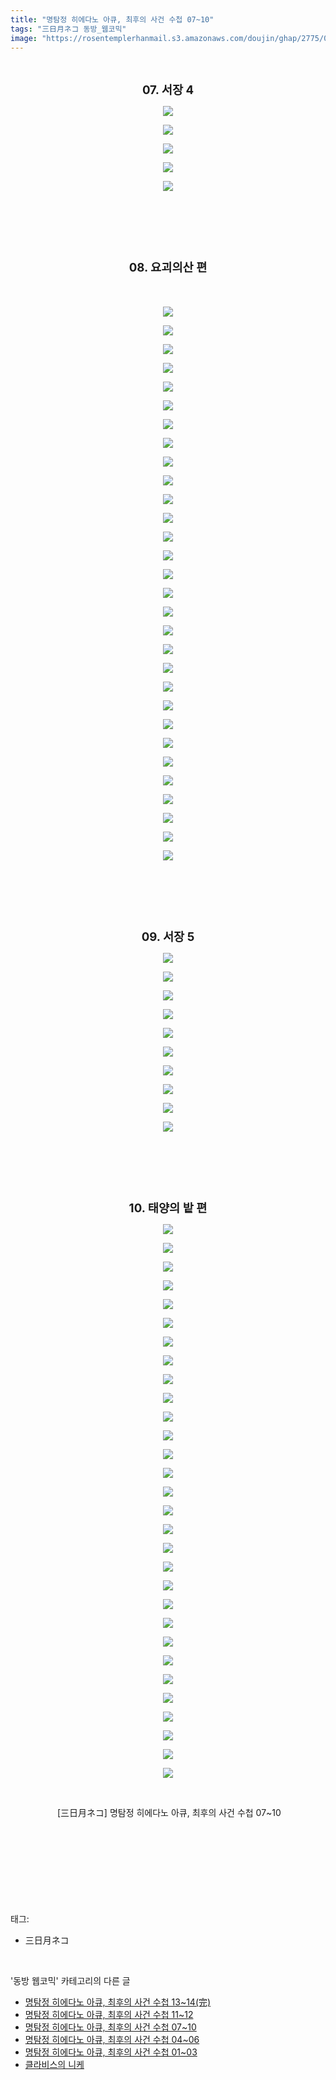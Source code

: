 ```yaml
---
title: "명탐정 히에다노 아큐, 최후의 사건 수첩 07~10"
tags: "三日月ネコ 동방_웹코믹"
image: "https://rosentemplerhanmail.s3.amazonaws.com/doujin/ghap/2775/001.jpg"
---
```

<div class="article">
<p style="text-align: center; clear: none; float: none;"><br/></p>
<p style="text-align: center; clear: none; float: none;"><b><span style="font-size: 14pt;">07. 서장 4</span></b></p>
<p style="text-align: center; clear: none; float: none;"><img src="{{ site.imgserver11 }}/ghap/2775/001.jpg"/></p>
<p style="text-align: center; clear: none; float: none;"><img src="{{ site.imgserver11 }}/ghap/2775/002.jpg"/></p>
<p style="text-align: center; clear: none; float: none;"><img src="{{ site.imgserver11 }}/ghap/2775/003.jpg"/></p>
<p style="text-align: center; clear: none; float: none;"><img src="{{ site.imgserver11 }}/ghap/2775/004.jpg"/></p>
<p style="text-align: center; clear: none; float: none;"><img src="{{ site.imgserver11 }}/ghap/2775/005.jpg"/></p>
<p style="text-align: center; clear: none; float: none;"><br/></p>
<p style="text-align: center; clear: none; float: none;"><br/></p>
<p style="text-align: center; clear: none; float: none;"><br/></p>
<p style="text-align: center; clear: none; float: none;"><b><span style="font-size: 14pt;">08. 요괴의산 편</span></b></p>
<p style="text-align: center; clear: none; float: none;"><b><span style="font-size: 14pt;"><br/></span></b></p>
<p style="text-align: center; clear: none; float: none;"><img src="{{ site.imgserver11 }}/ghap/2775/006.jpg"/></p>
<p style="text-align: center; clear: none; float: none;"><img src="{{ site.imgserver11 }}/ghap/2775/007.jpg"/></p>
<p style="text-align: center; clear: none; float: none;"><img src="{{ site.imgserver11 }}/ghap/2775/008.jpg"/></p>
<p style="text-align: center; clear: none; float: none;"><img src="{{ site.imgserver11 }}/ghap/2775/009.jpg"/></p>
<p style="text-align: center; clear: none; float: none;"><img src="{{ site.imgserver11 }}/ghap/2775/010.jpg"/></p>
<p style="text-align: center; clear: none; float: none;"><img src="{{ site.imgserver11 }}/ghap/2775/011.jpg"/></p>
<p style="text-align: center; clear: none; float: none;"><img src="{{ site.imgserver11 }}/ghap/2775/012.jpg"/></p>
<p style="text-align: center; clear: none; float: none;"><img src="{{ site.imgserver11 }}/ghap/2775/013.jpg"/></p>
<p style="text-align: center; clear: none; float: none;"><img src="{{ site.imgserver11 }}/ghap/2775/014.jpg"/></p>
<p style="text-align: center; clear: none; float: none;"><img src="{{ site.imgserver11 }}/ghap/2775/015.jpg"/></p>
<p style="text-align: center; clear: none; float: none;"><img src="{{ site.imgserver11 }}/ghap/2775/016.jpg"/></p>
<p style="text-align: center; clear: none; float: none;"><img src="{{ site.imgserver11 }}/ghap/2775/017.jpg"/></p>
<p style="text-align: center; clear: none; float: none;"><img src="{{ site.imgserver11 }}/ghap/2775/018.jpg"/></p>
<p style="text-align: center; clear: none; float: none;"><img src="{{ site.imgserver11 }}/ghap/2775/019.jpg"/></p>
<p style="text-align: center; clear: none; float: none;"><img src="{{ site.imgserver11 }}/ghap/2775/020.jpg"/></p>
<p style="text-align: center; clear: none; float: none;"><img src="{{ site.imgserver11 }}/ghap/2775/021.jpg"/></p>
<p style="text-align: center; clear: none; float: none;"><img src="{{ site.imgserver11 }}/ghap/2775/022.jpg"/></p>
<p style="text-align: center; clear: none; float: none;"><img src="{{ site.imgserver11 }}/ghap/2775/023.jpg"/></p>
<p style="text-align: center; clear: none; float: none;"><img src="{{ site.imgserver11 }}/ghap/2775/024.jpg"/></p>
<p style="text-align: center; clear: none; float: none;"><img src="{{ site.imgserver11 }}/ghap/2775/025.jpg"/></p>
<p style="text-align: center; clear: none; float: none;"><img src="{{ site.imgserver11 }}/ghap/2775/026.jpg"/></p>
<p style="text-align: center; clear: none; float: none;"><img src="{{ site.imgserver11 }}/ghap/2775/027.jpg"/></p>
<p style="text-align: center; clear: none; float: none;"><img src="{{ site.imgserver11 }}/ghap/2775/028.jpg"/></p>
<p style="text-align: center; clear: none; float: none;"><img src="{{ site.imgserver11 }}/ghap/2775/029.jpg"/></p>
<p style="text-align: center; clear: none; float: none;"><img src="{{ site.imgserver11 }}/ghap/2775/030.jpg"/></p>
<p style="text-align: center; clear: none; float: none;"><img src="{{ site.imgserver11 }}/ghap/2775/031.jpg"/></p>
<p style="text-align: center; clear: none; float: none;"><img src="{{ site.imgserver11 }}/ghap/2775/032.jpg"/></p>
<p style="text-align: center; clear: none; float: none;"><img src="{{ site.imgserver11 }}/ghap/2775/033.jpg"/></p>
<p style="text-align: center; clear: none; float: none;"><img src="{{ site.imgserver11 }}/ghap/2775/034.jpg"/></p>
<p style="text-align: center; clear: none; float: none;"><img src="{{ site.imgserver11 }}/ghap/2775/035.jpg"/></p>
<p style="text-align: center; clear: none; float: none;"><br/></p>
<p style="text-align: center; clear: none; float: none;"><br/></p>
<p style="text-align: center; clear: none; float: none;"><br/></p>
<p style="text-align: center; clear: none; float: none;"><b><span style="font-size: 14pt;">09. 서장 5</span></b></p>
<p style="text-align: center; clear: none; float: none;"><img src="{{ site.imgserver11 }}/ghap/2775/036.jpg"/></p>
<p style="text-align: center; clear: none; float: none;"><img src="{{ site.imgserver11 }}/ghap/2775/037.jpg"/></p>
<p style="text-align: center; clear: none; float: none;"><img src="{{ site.imgserver11 }}/ghap/2775/038.jpg"/></p>
<p style="text-align: center; clear: none; float: none;"><img src="{{ site.imgserver11 }}/ghap/2775/039.jpg"/></p>
<p style="text-align: center; clear: none; float: none;"><img src="{{ site.imgserver11 }}/ghap/2775/040.jpg"/></p>
<p style="text-align: center; clear: none; float: none;"><img src="{{ site.imgserver11 }}/ghap/2775/041.jpg"/></p>
<p style="text-align: center; clear: none; float: none;"><img src="{{ site.imgserver11 }}/ghap/2775/042.jpg"/></p>
<p style="text-align: center; clear: none; float: none;"><img src="{{ site.imgserver11 }}/ghap/2775/043.jpg"/></p>
<p style="text-align: center; clear: none; float: none;"><img src="{{ site.imgserver11 }}/ghap/2775/044.jpg"/></p>
<p style="text-align: center; clear: none; float: none;"><img src="{{ site.imgserver11 }}/ghap/2775/045.jpg"/></p>
<p style="text-align: center; clear: none; float: none;"><br/></p>
<p style="text-align: center; clear: none; float: none;"><br/></p>
<p style="text-align: center; clear: none; float: none;"><br/></p>
<p style="text-align: center; clear: none; float: none;"><b><span style="font-size: 14pt;">10. 태양의 밭 편</span></b></p>
<p style="text-align: center; clear: none; float: none;"><img src="{{ site.imgserver11 }}/ghap/2775/046.jpg"/></p>
<p style="text-align: center; clear: none; float: none;"><img src="{{ site.imgserver11 }}/ghap/2775/047.jpg"/></p>
<p style="text-align: center; clear: none; float: none;"><img src="{{ site.imgserver11 }}/ghap/2775/048.jpg"/></p>
<p style="text-align: center; clear: none; float: none;"><img src="{{ site.imgserver11 }}/ghap/2775/049.jpg"/></p>
<p style="text-align: center; clear: none; float: none;"><img src="{{ site.imgserver11 }}/ghap/2775/050.jpg"/></p>
<p style="text-align: center; clear: none; float: none;"><img src="{{ site.imgserver11 }}/ghap/2775/051.jpg"/></p>
<p style="text-align: center; clear: none; float: none;"><img src="{{ site.imgserver11 }}/ghap/2775/052.jpg"/></p>
<p style="text-align: center; clear: none; float: none;"><img src="{{ site.imgserver11 }}/ghap/2775/053.jpg"/></p>
<p style="text-align: center; clear: none; float: none;"><img src="{{ site.imgserver11 }}/ghap/2775/054.jpg"/></p>
<p style="text-align: center; clear: none; float: none;"><img src="{{ site.imgserver11 }}/ghap/2775/055.jpg"/></p>
<p style="text-align: center; clear: none; float: none;"><img src="{{ site.imgserver11 }}/ghap/2775/056.jpg"/></p>
<p style="text-align: center; clear: none; float: none;"><img src="{{ site.imgserver11 }}/ghap/2775/057.jpg"/></p>
<p style="text-align: center; clear: none; float: none;"><img src="{{ site.imgserver11 }}/ghap/2775/058.jpg"/></p>
<p style="text-align: center; clear: none; float: none;"><img src="{{ site.imgserver11 }}/ghap/2775/059.jpg"/></p>
<p style="text-align: center; clear: none; float: none;"><img src="{{ site.imgserver11 }}/ghap/2775/060.jpg"/></p>
<p style="text-align: center; clear: none; float: none;"><img src="{{ site.imgserver11 }}/ghap/2775/061.jpg"/></p>
<p style="text-align: center; clear: none; float: none;"><img src="{{ site.imgserver11 }}/ghap/2775/062.jpg"/></p>
<p style="text-align: center; clear: none; float: none;"><img src="{{ site.imgserver11 }}/ghap/2775/063.jpg"/></p>
<p style="text-align: center; clear: none; float: none;"><img src="{{ site.imgserver11 }}/ghap/2775/064.jpg"/></p>
<p style="text-align: center; clear: none; float: none;"><img src="{{ site.imgserver11 }}/ghap/2775/065.jpg"/></p>
<p style="text-align: center; clear: none; float: none;"><img src="{{ site.imgserver11 }}/ghap/2775/066.jpg"/></p>
<p style="text-align: center; clear: none; float: none;"><img src="{{ site.imgserver11 }}/ghap/2775/067.jpg"/></p>
<p style="text-align: center; clear: none; float: none;"><img src="{{ site.imgserver11 }}/ghap/2775/068.jpg"/></p>
<p style="text-align: center; clear: none; float: none;"><img src="{{ site.imgserver11 }}/ghap/2775/069.jpg"/></p>
<p style="text-align: center; clear: none; float: none;"><img src="{{ site.imgserver11 }}/ghap/2775/070.jpg"/></p>
<p style="text-align: center; clear: none; float: none;"><img src="{{ site.imgserver11 }}/ghap/2775/071.jpg"/></p>
<p style="text-align: center; clear: none; float: none;"><img src="{{ site.imgserver11 }}/ghap/2775/072.jpg"/></p>
<p style="text-align: center; clear: none; float: none;"><img src="{{ site.imgserver11 }}/ghap/2775/073.jpg"/></p>
<p style="text-align: center; clear: none; float: none;"><img src="{{ site.imgserver11 }}/ghap/2775/074.jpg"/></p>
<p style="text-align: center; clear: none; float: none;"><img src="{{ site.imgserver11 }}/ghap/2775/075.jpg"/></p>
<p style="text-align: center; clear: none; float: none;"><br/></p>
<p style="text-align: center; clear: none; float: none;"> [三日月ネコ] 명탐정 히에다노 아큐, 최후의 사건 수첩 07~10</p>
<p style="text-align: center; clear: none; float: none;"><b><span style="font-size: 14pt;"><br/></span></b></p>
<p style="text-align: center; clear: none; float: none;"><b><span style="font-size: 14pt;"><br/></span></b></p>
<p><br/></p>
</div><br/>
<div class="tagTrail">
<p>태그: </p>
<ul>
<li>三日月ネコ</li>
</ul>
</div><br/>
<div class="another">
<p>'동방 웹코믹' 카테고리의 다른 글</p>
<ul>
<li><a href="/ghap_2777">명탐정 히에다노 아큐, 최후의 사건 수첩 13~14(完)</a></li>
<li><a href="/ghap_2776">명탐정 히에다노 아큐, 최후의 사건 수첩 11~12</a></li>
<li><a href="/ghap_2775">명탐정 히에다노 아큐, 최후의 사건 수첩 07~10</a></li>
<li><a href="/ghap_2774">명탐정 히에다노 아큐, 최후의 사건 수첩 04~06</a></li>
<li><a href="/ghap_2773">명탐정 히에다노 아큐, 최후의 사건 수첩 01~03</a></li>
<li><a href="/ghap_2756">클라비스의 니케</a></li>
</ul>
</div><br/>
<div class="cb_module cb_fluid">
<div class="cb_wrt cb_profile">
</div><!-- commentList close -->
</div><br/>
